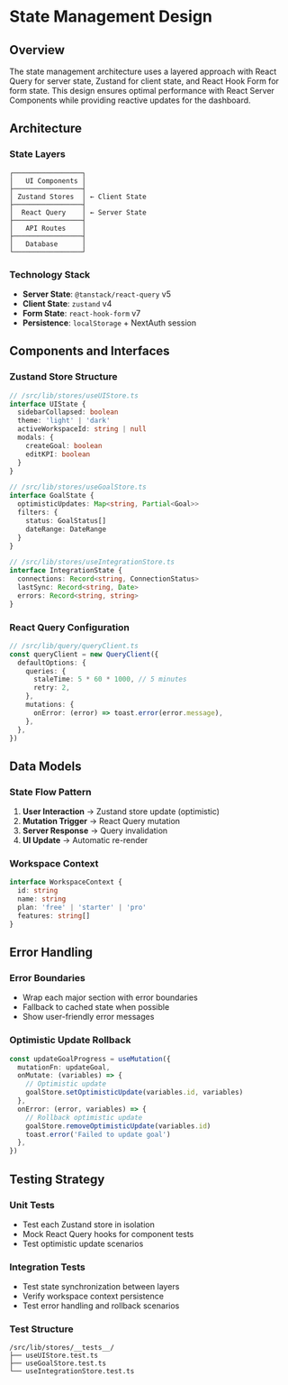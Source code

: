 # State Management Design

## Overview

The state management architecture uses a layered approach with React Query for server state, Zustand for client state, and React Hook Form for form state. This design ensures optimal performance with React Server Components while providing reactive updates for the dashboard.

## Architecture

### State Layers

```
┌─────────────────┐
│   UI Components │
├─────────────────┤
│ Zustand Stores  │ ← Client State
├─────────────────┤
│  React Query    │ ← Server State
├─────────────────┤
│   API Routes    │
├─────────────────┤
│   Database      │
└─────────────────┘
```

### Technology Stack
- **Server State**: `@tanstack/react-query` v5
- **Client State**: `zustand` v4
- **Form State**: `react-hook-form` v7
- **Persistence**: `localStorage` + NextAuth session

## Components and Interfaces

### Zustand Store Structure

```typescript
// /src/lib/stores/useUIStore.ts
interface UIState {
  sidebarCollapsed: boolean
  theme: 'light' | 'dark'
  activeWorkspaceId: string | null
  modals: {
    createGoal: boolean
    editKPI: boolean
  }
}

// /src/lib/stores/useGoalStore.ts
interface GoalState {
  optimisticUpdates: Map<string, Partial<Goal>>
  filters: {
    status: GoalStatus[]
    dateRange: DateRange
  }
}

// /src/lib/stores/useIntegrationStore.ts
interface IntegrationState {
  connections: Record<string, ConnectionStatus>
  lastSync: Record<string, Date>
  errors: Record<string, string>
}
```

### React Query Configuration

```typescript
// /src/lib/query/queryClient.ts
const queryClient = new QueryClient({
  defaultOptions: {
    queries: {
      staleTime: 5 * 60 * 1000, // 5 minutes
      retry: 2,
    },
    mutations: {
      onError: (error) => toast.error(error.message),
    },
  },
})
```

## Data Models

### State Flow Pattern

1. **User Interaction** → Zustand store update (optimistic)
2. **Mutation Trigger** → React Query mutation
3. **Server Response** → Query invalidation
4. **UI Update** → Automatic re-render

### Workspace Context

```typescript
interface WorkspaceContext {
  id: string
  name: string
  plan: 'free' | 'starter' | 'pro'
  features: string[]
}
```

## Error Handling

### Error Boundaries
- Wrap each major section with error boundaries
- Fallback to cached state when possible
- Show user-friendly error messages

### Optimistic Update Rollback
```typescript
const updateGoalProgress = useMutation({
  mutationFn: updateGoal,
  onMutate: (variables) => {
    // Optimistic update
    goalStore.setOptimisticUpdate(variables.id, variables)
  },
  onError: (error, variables) => {
    // Rollback optimistic update
    goalStore.removeOptimisticUpdate(variables.id)
    toast.error('Failed to update goal')
  },
})
```

## Testing Strategy

### Unit Tests
- Test each Zustand store in isolation
- Mock React Query hooks for component tests
- Test optimistic update scenarios

### Integration Tests
- Test state synchronization between layers
- Verify workspace context persistence
- Test error handling and rollback scenarios

### Test Structure
```
/src/lib/stores/__tests__/
├── useUIStore.test.ts
├── useGoalStore.test.ts
└── useIntegrationStore.test.ts
```